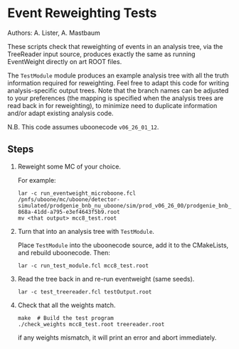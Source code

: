 Event Reweighting Tests
=======================
Authors: A. Lister, A. Mastbaum

These scripts check that reweighting of events in an analysis tree, via the
TreeReader input source, produces exactly the same as running EventWeight
directly on art ROOT files.

The `TestModule` module produces an example analysis tree with all the truth
information required for reweighting. Feel free to adapt this code for
writing analysis-specific output trees. Note that the branch names can be
adjusted to your preferences (the mapping is specified when the analysis trees
are read back in for reweighting), to minimize need to duplicate information
and/or adapt existing analysis code.

N.B. This code assumes uboonecode `v06_26_01_12`.

Steps
-----

1. Reweight some MC of your choice.

   For example:

    ```
    lar -c run_eventweight_microboone.fcl /pnfs/uboone/mc/uboone/detector-simulated/prodgenie_bnb_nu_uboone/sim/prod_v06_26_00/prodgenie_bnb_nu_uboone_0_20170228T015121_gen2_0aa93a49-868a-41dd-a795-e3ef4643f5b9.root
    mv <that output> mcc8_test.root
    ```

2. Turn that into an analysis tree with `TestModule`.

   Place `TestModule` into the uboonecode source, add it to the CMakeLists,
   and rebuild uboonecode. Then:

    ```
    lar -c run_test_module.fcl mcc8_test.root
    ```

3. Read the tree back in and re-run eventweight (same seeds).

    ```
    lar -c test_treereader.fcl testOutput.root
    ```

4. Check that all the weights match.

    ```
    make  # Build the test program
    ./check_weights mcc8_test.root treereader.root
    ```

   if any weights mismatch, it will print an error and abort immediately.

